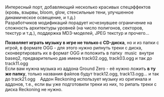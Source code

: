 Интересный порт, добавляющий несколько красивых спецэффектов (кровь, взырвы, bloom, glow, стенсильные тени, улучшенное динамическое освещение, и т.д.)  
Разработчиков модификаций порадует исчезнувшее ограничение на сложность архитектуры уровней (на число полигонов, секторов, текстур и т.д.), поддержка MD3-моделей, JPEG текстур и прочего...  

**Позволяет играть музыку в игре не только с CD-диска**, но и из папки с игрой, в формате OGG - для этого нужно рипнуть треки с диска, сконвертировать их в формат OGG и положить в папку  music  внутри baseq2, предварительно дав имена track02.ogg, track03.ogg и так до track11.ogg  
Если вам нужна музыка из аддона Ground Zero - её нужно ложить **в ту же папку**, только названия файлов будут track12.ogg, track13.ogg... и так до track21.ogg    Аддон Reckoning использует музыку из оригинала и аддонов, т.е., если вы уже подготовили треки из них, то рипать треки с диска Reckoning не нужно.
